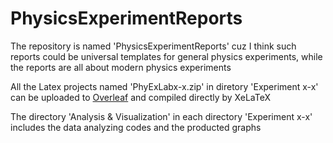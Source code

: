 # PhysicsExperimentReports
The repository is named 'PhysicsExperimentReports' cuz I think such reports could be universal templates for general physics experiments, while the reports are all about modern physics experiments

All the Latex projects named 'PhyExLabx-x.zip' in diretory 'Experiment x-x' can be uploaded to [Overleaf](https://www.overleaf.com/project) and compiled directly by XeLaTeX

The directory 'Analysis & Visualization' in each directory 'Experiment x-x' includes the data analyzing codes and the producted graphs
